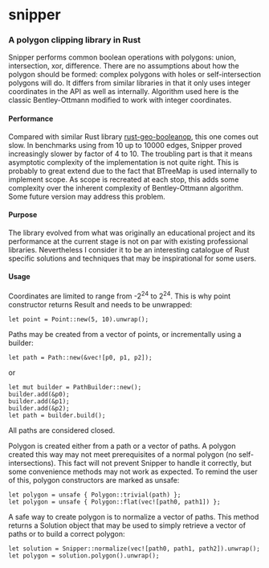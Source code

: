# snipper
### A polygon clipping library in Rust
Snipper performs common boolean operations with polygons: union, intersection, xor, difference. There are no assumptions about how the polygon should be formed: complex polygons with holes or self-intersection polygons will do. It differs from similar libraries in that it only uses integer coordinates in the API as well as internally. Algorithm used here is the classic Bentley-Ottmann modified to work with integer coordinates. 

#### Performance
Compared with similar Rust library [rust-geo-booleanop](https://github.com/21re/rust-geo-booleanop), this one comes out slow. In benchmarks using from 10 up to 10000 edges, Snipper proved increasingly slower by factor of 4 to 10. The troubling part is that it means asymptotic complexity of the implementation is not quite right. This is probably to great extend due to the fact that BTreeMap is used internally to implement scope. As scope is recreated at each stop, this adds some complexity over the inherent complexity of Bentley-Ottmann algorithm. Some future version may address this problem.

#### Purpose
The library evolved from what was originally an educational project and its performance at the current stage is not on par with existing professional libraries. Nevertheless I consider it to be an interesting catalogue of Rust specific solutions and techniques that may be inspirational for some users.

#### Usage
Coordinates are limited to range from -2<sup>24</sup> to 2<sup>24</sup>. This is why point constructor returns Result and needs to be unwrapped:

`let point = Point::new(5, 10).unwrap();`

Paths may be created from a vector of points, or incrementally using a builder:

`let path = Path::new(&vec![p0, p1, p2]);`

or

```
let mut builder = PathBuilder::new();
builder.add(&p0);
builder.add(&p1);
builder.add(&p2);
let path = builder.build();
```

All paths are considered closed.

Polygon is created either from a path or a vector of paths. A polygon created this way may not meet prerequisites of a normal polygon (no self-intersections). This fact will not prevent Snipper to handle it correctly, but some convenience methods may not work as expected. To remind the user of this, polygon constructors are marked as unsafe:

```
let polygon = unsafe { Polygon::trivial(path) };
let polygon = unsafe { Polygon::flat(vec![path0, path1]) };
```

A safe way to create polygon is to normalize a vector of paths. This method returns a Solution object that may be used to simply retrieve a vector of paths or to build a correct polygon:

```
let solution = Snipper::normalize(vec![path0, path1, path2]).unwrap();
let polygon = solution.polygon().unwrap();
```

